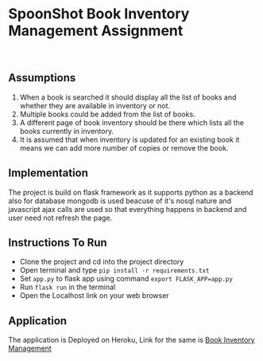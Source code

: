 # SpoonShot Book Inventory Management Assignment
<!-- ## Assignment for SDE - Intern (Applications) [Link](https://summergeeks.in/static/assignments/summergeeks%202020%20-%20SDE%20Assignment.pdf)  -->
<br/>

## Assumptions
  
1. When a book is searched it should display all the list of books and whether they are available in inventory or not. 
2. Multiple books could be added from the list of books.
3. A different page of book inventory should be there which lists all the books currently in inventory.
4. It is assumed that when inventory is updated for an existing book it means we can add more number of copies or remove the book.

## Implementation

The project is build on flask framework as it supports python as a backend also for database mongodb is used beacuse of it's nosql nature and javascript ajax calls are used so that everything happens in backend and user need not refresh the page.
## Instructions To Run

* Clone the project and cd into the project directory
* Open terminal and type ```pip install -r requirements.txt```
* Set ```app.py``` to flask app using command ```export FLASK_APP=app.py```
* Run ```flask run``` in the terminal
* Open the Localhost link on your web browser

## Application
The application is Deployed on Heroku, Link for the same is [Book Inventory Management](https://spoonshot-bookinventory.herokuapp.com/)

<!-- This is how the Application looks


![What is looks like ](static/css/imgs/app.png) -->

<!-- ## Approach



To capture the details of User and Host the idea is Simple

* First created a html page in which User can enter his/her and host details
* For Check-in if the User doesn't enter host details an alert will be given to him stating that no host details added, on successful completion of the form User and
Host Details will get saved in database and also Host will get a sms and email having Visitor Details
* To Store User and Host data Sqlite database is used, ```Flask-SQLAlchemy``` let us do that
* For sms, ```Fast2sms``` dev api is used
* For email, python inbuilt library ```smtplib``` is used also dependency ```Flask-Mail```
* Now more users can check-in with the same procedure or previous one who already are checked-in can check-out
* To Check-out user has to select check-out option and enter his/her details if the details entered are wrong they will alerted that user doesn't exists, basically for check-out phone number should be correct as phone number being a primary key it is used to retrieve data from database
* Once details retrieved a mail is sent to the user stating his/her visit details

## Dependencies Used

* Flask
* Flask-Mail
* Flask-SQLAlchemy
* Jinja2
* requests
* SQLAlchemy -->
